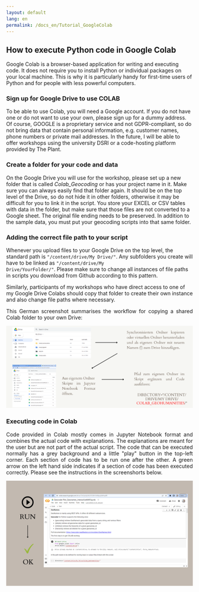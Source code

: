 ```yaml
---
layout: default
lang: en
permalink: /docs_en/Tutorial_GoogleColab
---
```


<h2>How to execute Python code in Google Colab</h2>

Google Colab is a browser-based application for writing and executing code. It does not require you to install Python or individual packages on your local machine.
This is why it is particularly handy for first-time users of Python and for people with less powerful computers.

<h3>Sign up for Google Drive to use COLAB</h3>

To be able to use Colab, you will need a Google account. If you do not have one or do not want to use your own, please sign up for a dummy address. Of course, GOOGLE is a proprietary service and not GDPR-compliant, so do not bring data that contain personal information, e.g. customer names, phone numbers or private mail addresses. In the future, I will be able to offer workshops using the university DSRI or a code-hosting platform provided by The Plant.

<h3>Create a folder for your code and data</h3>

On the <bold>Google Drive</bold> you will use for the workshop, please set up a new folder that is called <em>Colab_Geocoding</em> or has your project name in it. 
Make sure you can always easily find that folder again. It should be on the top level of the Drive, so do not hide it in other folders, otherwise it may be difficult for you to link it in the script.
You store your EXCEL or CSV tables with data in the folder, but make sure that those files are not converted to a Google sheet. 
The original file ending needs to be preserved. In addition to the sample data, you must put your geocoding scripts into that same folder. 

<h3>Adding the correct file path to your script</h3>

Whenever you upload files to your Google Drive on the top level, the standard path is <code>"/content/drive/My Drive/"</code>. 
Any subfolders you create will have to be linked as <code>"/content/drive/My Drive/YourFolder/"</code>. 
Please make sure to change all instances of file paths in scripts you download from Github according to this pattern. 

Similarly, participants of my workshops who have direct access to one of my Google Drive Colabs should copy that folder to create their own instance and also change file paths where necessary.</p>

<p align="justify">This German screenshot summarises the workflow for copying a shared Colab folder to your own Drive:</p>
  
<img alt="how to connect Colab DE" src="./PNG_Geodata_DE/GeocodePythonDE.png">

<h3>Executing code in Colab</h3>

<p align="justify">Code provided in Colab mostly comes in Jupyter Notebook format and combines the actual code with explanations. The explanations are meant for the user but are not part of the actual script.
The code that can be executed normally has a grey background and a little "play" button in the top-left corner. Each section of code has to be run one after the other. A green arrow on the left hand side indicates if a section of code has been executed correctly. Please see the instructions in the screenshorts below.</p>

<img alt="run COLAB" src="./PNG_Geodata_DE/RunCOLAB.png">
